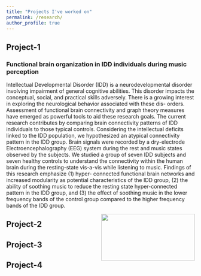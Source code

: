 ```yaml
---
title: "Projects I've worked on"
permalink: /research/
author_profile: true
---
```


## Project-1
### Functional brain organization in IDD individuals during music perception 
<p> Intellectual Developmental Disorder (IDD) is a neurodevelopmental disorder involving impairment of general cognitive abilities. This disorder impacts the conceptual, social, and practical skills adversely. There is a growing interest in exploring the neurological behavior associated with these dis- orders. Assessment of functional brain connectivity and graph theory measures have emerged as powerful tools to aid these research goals. The current research contributes by comparing brain connectivity patterns of IDD individuals to those typical controls. Considering the intellectual deficits linked to the IDD population, we hypothesized an atypical connectivity pattern in the IDD group. Brain signals were recorded by a dry-electrode Electroencephalography (EEG) system during the rest and music states observed by the subjects. We studied a group of seven IDD subjects and seven healthy controls to understand the connectivity within the human brain during the resting-state vis-a-vis while listening to music. Findings of this research emphasize (1) hyper- connected functional brain networks and increased modularity as potential characteristics of the IDD group, (2) the ability of soothing music to reduce the resting state hyper-connected pattern in the IDD group, and (3) the effect of soothing music in the lower frequency bands of the control group compared to the higher frequency bands of the IDD group.

<img align="right" width="250" height="125" src="https://ekanshsareen.github.io/files/rp_1.png"> </p>

## Project-2

## Project-3

## Project-4

